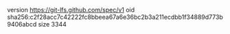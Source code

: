 version https://git-lfs.github.com/spec/v1
oid sha256:c2f28acc7c42222fc8bbeea67a6e36bc2b3a211ecdbb1f34889d773b9406abcd
size 3344
